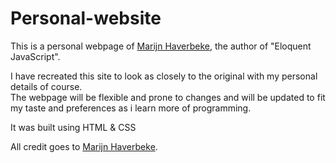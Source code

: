 # Personal-website
This is a personal webpage of [Marijn Haverbeke](https://marijnhaverbeke.nl/), the author of "Eloquent JavaScript". 

I have recreated this site to look as closely to the original with my personal details of course.  
The webpage will be flexible and prone to changes and will be updated to fit my taste and preferences as i learn more of programming.

It was built using HTML & CSS


All credit goes to [Marijn Haverbeke](https://github.com/marijnh/).
